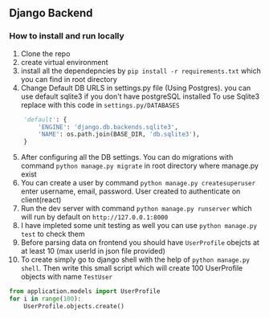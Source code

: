 ## Django Backend

### How to install and run locally
1. Clone the repo
2. create virtual environment
3. install all the dependepncies by `pip install -r requirements.txt` which you can find in root directory
4. Change Default DB URLS in settings.py file (Using Postgres). you can use default sqlite3 if you don't have postgreSQL installed
To use Sqlite3 replace with this code in `settings.py/DATABASES`
```python
    'default': {
        'ENGINE': 'django.db.backends.sqlite3',
        'NAME': os.path.join(BASE_DIR, 'db.sqlite3'),
    }
```
5. After configuring all the DB settings. You can do migrations with command `python manage.py migrate` in root directory where manage.py exist
6. You can create a user by command `python manage.py createsuperuser` enter username, email, password. User created to authenticate on client(react)
7. Run the dev server with command `python manage.py runserver` which will run by default on `http://127.0.0.1:8000`
8. I have impleted some unit testing as well you can use `python manage.py test` to check them
9. Before parsing data on frontend you should have `UserProfile` obejcts at at least 10 (max userId in json file provided)
10. To create simply go to django shell with the help of  `python manage.py shell`. Then write this small script which will create 100 UserProfile objects with name `TestUser`
```python
from application.models import UserProfile
for i in range(100):
    UserProfile.objects.create()
```

